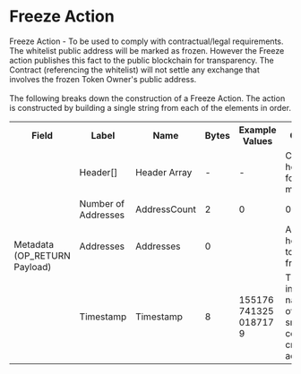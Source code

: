 
<html>
	<head>
		<link rel="stylesheet" href="css/style.css">
		<H1>Freeze Action</H1>
		<p>
		Freeze Action -  To be used to comply with contractual/legal requirements.  The whitelist public address will be marked as frozen.  However the Freeze action publishes this fact to the public blockchain for transparency. The Contract (referencing the whitelist) will not settle any exchange that involves the frozen Token Owner's public address.<br><br>
		The following breaks down the construction of a Freeze Action. The action is constructed by building a single string from each of the elements in order.
		</p>
	</head>
	<div class="ritz grid-container" dir="ltr">
		<body>
			<table class="waffle" cellspacing="0" cellpadding="0" table-layout=fixed width=100%>
				 <tr style='height:19px;'>
				    <th style="width:6%" class="s0">Field</th>
				   	<th style="width:9%" class="s1">Label</th>
				    <th style="width:9%" class="s1">Name</th>
				    <th style="width:2%" class="s1">Bytes</th>
				    <th style="width:29%" class="s1">Example Values</th>
				    <th style="width:26%" class="s1">Comments</th>
				    <th style="width:5%" class="s1">Data Type</th>
				    <th style="width:14%" class="s2">Amendment Restrictions</th>
				</tr>
				<tr>
					<td class="s5" rowspan="4">Metadata (OP_RETURN Payload)</td>
			    	<td class="e6">Header[]</td>
			    	<td class="e6">Header Array</td>
			    	<td class="e6">-</td>
			    	<td class="e6">-</td>
			    	<td class="e6">Common header data for all messages</td>
			    	<td class="e6">Header</td>
			    	<td class="e7"></td>
			    </tr>
					<tr>
			    	<td class="e10">Number of Addresses</td>
			    	<td class="e10">AddressCount</td>
			    	<td class="e10">2</td>
			    	<td class="e10" style="word-break:break-all">0</td>
			    	<td class="e10">0 - 65,535</td>
			    	<td class="e10">uint16</td>
			    	<td class="e11"></td>
				</tr>				<tr>
			    	<td class="e10">Addresses</td>
			    	<td class="e10">Addresses</td>
			    	<td class="e10">0</td>
			    	<td class="e10" style="word-break:break-all"></td>
			    	<td class="e10">Addresses holding tokens to be frozen.</td>
			    	<td class="e10">Address[]</td>
			    	<td class="e11"></td>
				</tr>				<tr>
			    	<td class="e10">Timestamp</td>
			    	<td class="e10">Timestamp</td>
			    	<td class="e10">8</td>
			    	<td class="e10" style="word-break:break-all">1551767413250187179</td>
			    	<td class="e10">Timestamp in nanoseconds of when the smart contract created the action.</td>
			    	<td class="e10">timestamp</td>
			    	<td class="e11">Cannot be changed by issuer, operator. Smart contract controls.</td>
				</tr>
			</table>
		</body>
	</div>
</html>
